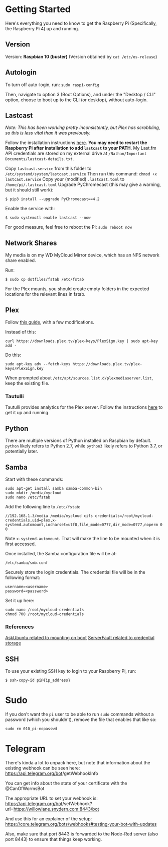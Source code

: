 # Getting Started

Here's everything you need to know to get the Raspberry Pi
(Specifically, the Raspberry Pi 4) up and running.

## Version

Version: **Raspbian 10 (buster)**
(Version obtained by `cat /etc/os-release`)

## Autologin

To turn off auto-login, run:
`sudo raspi-config`

Then, navigate to option 3 (Boot Options), and under the "Desktop / CLI"
option, choose to boot up to the CLI (or desktop), without auto-login.

## Lastcast

_Note: This has been working pretty inconsistently, but Plex has scrobbling, so this is less vital than it was previously._

Follow the installation instructions [here](https://github.com/erik/lastcast).
**You may need to restart the Raspberry Pi after installation to add `lastcast`
to your PATH**. My Last.fm API credentials are stored on my external drive at
`/Nathan/Important Documents/lastcast-details.txt`.

Copy `lastcast.service` from this folder to `/etc/systemd/system/lastcast.service`
Then run this command:
`chmod +x lastcast.service`
Copy your (modified) `.lastcast.toml` to `/home/pi/.lastcast.toml`
Upgrade PyChromecast (this may give a warning, but it should still work):
```
$ pip3 install --upgrade PyChromecast==4.2
```

Enable the service with:
```
$ sudo systemctl enable lastcast --now
```

For good measure, feel free to reboot the Pi: `sudo reboot now`

## Network Shares

My media is on my WD MyCloud Mirror device, which has an NFS network share enabled.

Run:
```
$ sudo cp dotfiles/fstab /etc/fstab
```

For the Plex mounts, you should create empty folders in the expected locations for the relevant lines in fstab.

## Plex

Follow [this guide](https://pimylifeup.com/raspberry-pi-plex-server/), with a few modifications.

Instead of this:
```
curl https://downloads.plex.tv/plex-keys/PlexSign.key | sudo apt-key add -
```
Do this:
```
sudo apt-key adv --fetch-keys https://downloads.plex.tv/plex-keys/PlexSign.key
```

When prompted about `/etc/apt/sources.list.d/plexmediaserver.list`, keep the existing file.

### Tautulli

Tautulli provides analytics for the Plex server. Follow the instructions
[here](https://github.com/Tautulli/Tautulli-Wiki/wiki/Installation) to get it up and running.

## Python

There are multiple versions of Python installed on Raspbian by default.
`python` likely refers to Python 2.7, while `python3` likely refers to Python
3.7, or potentially later.

## Samba

Start with these commands:
```
sudo apt-get install samba samba-common-bin
sudo mkdir /media/mycloud
sudo nano /etc/fstab
```

Add the following line to `/etc/fstab`:
```
//192.168.1.3/media /media/mycloud cifs credentials=/root/mycloud-credentials,uid=plex,x-systemd.automount,iocharset=utf8,file_mode=0777,dir_mode=0777,noperm 0 0
```
Note `x-systemd.automount`. That will make the line to be mounted when it is first accessed.

Once installed, the Samba configuration file will be at:
```
/etc/samba/smb.conf
```

Securely store the login credentials. The credential file will be in the following format:
```
username=<username>
password=<password>
```

Set it up here:
```
sudo nano /root/mycloud-credentials
chmod 700 /root/mycloud-credentials
```

### References
[AskUbuntu related to mounting on boot](https://askubuntu.com/questions/399643/cifs-mount-through-fstab-not-mounting-at-boot)
[ServerFault related to credential storage](https://serverfault.com/questions/222074/fstab-and-cifs-mounting-possible-to-store-authentication-information-outside-of)

## SSH

To use your existing SSH key to login to your Raspberry Pi, run:
```
$ ssh-copy-id pi@{ip_address}
```

# Sudo

If you don't want the `pi` user to be able to run `sudo` commands without
a password (which you shouldn't), remove the file that enables that like so:

```
sudo rm 010_pi-nopasswd
```

# Telegram

There's kinda a lot to unpack here, but note that information about the existing webhook can be seen here:
https://api.telegram.org/bot<TOKEN>/getWebhookInfo

You can get info about the state of your certificate with the @CanOfWormsBot

The appropriate URL to set your webhook is:
https://api.telegram.org/bot<TOKEN>/setWebhook?url=https://willowlane.snydern.com:8443/bot<TOKEN>

And use this for an explainer of the setup: https://core.telegram.org/bots/webhooks#testing-your-bot-with-updates

Also, make sure that port 8443 is forwarded to the Node-Red server (also port 8443) to ensure that things keep working.
